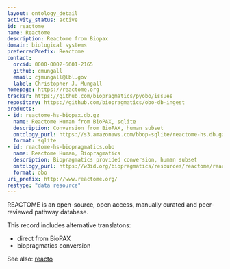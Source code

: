 ```yaml
---
layout: ontology_detail
activity_status: active
id: reactome
name: Reactome
description: Reactome from Biopax
domain: biological systems
preferredPrefix: Reactome
contact:
  orcid: 0000-0002-6601-2165
  github: cmungall
  email: cjmungall@lbl.gov
  label: Christopher J. Mungall
homepage: https://reactome.org
tracker: https://github.com/biopragmatics/pyobo/issues
repository: https://github.com/biopragmatics/obo-db-ingest
products:
- id: reactome-hs-biopax.db.gz
  name: Reactome Human from BioPAX, sqlite
  description: Conversion from BioPAX, human subset
  ontology_purl: https://s3.amazonaws.com/bbop-sqlite/reactome-hs.db.gz
  format: sqlite
- id: reactome-hs-biopragmatics.obo
  name: Reactome Human, Biopragmatics
  description: Biopragmatics provided conversion, human subset
  ontology_purl: https://w3id.org/biopragmatics/resources/reactome/reactome.obo
  format: obo
uri_prefix: http://www.reactome.org/
restype: "data resource"
---
```


REACTOME is an open-source, open access, manually curated and peer-reviewed pathway database.

This record includes alternative translatons:

- direct from BioPAX
- biopragmatics conversion

See also: [reacto](reacto.md)
